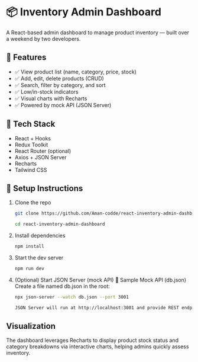 # 📦 Inventory Admin Dashboard

A React-based admin dashboard to manage product inventory — built over a weekend by two developers.

## 🎯 Features

- ✅ View product list (name, category, price, stock)
- ✅ Add, edit, delete products (CRUD)
- ✅ Search, filter by category, and sort
- ✅ Low/in-stock indicators
- ✅ Visual charts with Recharts
- ✅ Powered by mock API (JSON Server)

## 🧱 Tech Stack

- React + Hooks
- Redux Toolkit
- React Router (optional)
- Axios + JSON Server
- Recharts
- Tailwind CSS


## 🚀 Setup Instructions

1. Clone the repo
    ```bash
    git clone https://github.com/Aman-codde/react-inventory-admin-dashboard.git

    cd react-inventory-admin-dashboard

2. Install dependencies
    ```bash
    npm install

3. Start the dev server
    ```bash
    npm run dev 

4. (Optional) Start JSON Server (mock API)
    📁 Sample Mock API (db.json)
    Create a file named db.json in the root:
    
    ```bash
    npx json-server --watch db.json --port 3001

    JSON Server will run at http://localhost:3001 and provide REST endpoints like /products.

## Visualization

The dashboard leverages Recharts to display product stock status and category breakdowns via interactive charts, helping admins quickly assess inventory.
